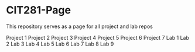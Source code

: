 # CIT281-Page
This repository serves as a page for all project and lab repos

Project 1
Project 2
Project 3
Project 4
Project 5
Project 6
Project 7
Lab 1
Lab 2
Lab 3
Lab 4
Lab 5
Lab 6
Lab 7
Lab 8
Lab 9

